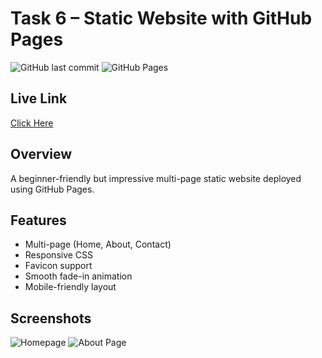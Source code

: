 ﻿# Task 6 – Static Website with GitHub Pages

![GitHub last commit](https://img.shields.io/github/last-commit/YourUsername/Task6-StaticWebsite)
![GitHub Pages](https://img.shields.io/badge/Deployed-GitHub%20Pages-brightgreen)

## Live Link
[Click Here](https://YourUsername.github.io/Task6-StaticWebsite)

## Overview
A beginner-friendly but impressive multi-page static website deployed using GitHub Pages.

## Features
- Multi-page (Home, About, Contact)
- Responsive CSS
- Favicon support
- Smooth fade-in animation
- Mobile-friendly layout

## Screenshots
![Homepage](images/screenshot1.png)
![About Page](images/screenshot2.png)
